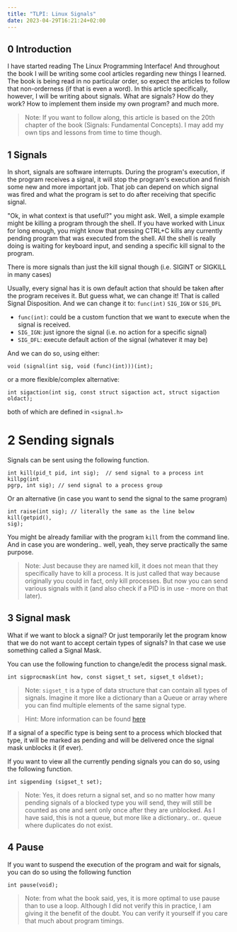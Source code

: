 ```yaml
---
title: "TLPI: Linux Signals"
date: 2023-04-29T16:21:24+02:00
---
```


## 0 Introduction

I have started reading The Linux Programming Interface! And throughout the book
I will be writing some cool articles regarding new things I learned. The book
is being read in no particular order, so expect the articles to follow that
non-orderness (if that is even a word). In this article specifically, however,
I will be writing about signals. What are signals? How do they work? How to
implement them inside my own program? and much more. 

> Note: If you want to follow along, this article is based on the 20th chapter
> of the book (Signals: Fundamental Concepts). I may add my own tips and
> lessons from time to time though. 

## 1 Signals 

In short, signals are software interrupts. During the program's execution, if
the program receives a signal, it will stop the program's execution and finish
some new and more important job. That job can depend on which signal was fired
and what the program is set to do after receiving that specific signal.

"Ok, in what context is that useful?" you might ask. Well, a simple example
might be killing a program through the shell. If you have worked with Linux for
long enough, you might know that pressing CTRL+C kills any currently pending
program that was executed from the shell. All the shell is really doing is
waiting for keyboard input, and sending a specific kill signal to the program.

There is more signals than just the kill signal though (i.e. SIGINT or SIGKILL
in many cases)

Usually, every signal has it is own default action that should be taken after
the program receives it. But guess what, we can change it! That is called
Signal Disposition. And we can change it to: ```func(int)``` ```SIG_IGN``` or
```SIG_DFL```

 - ```func(int)```: could be a custom function that we want to execute when the
   signal is received.
 - ```SIG_IGN```: just ignore the signal (i.e. no action for a specific signal)
 - ```SIG_DFL```: execute default action of the signal (whatever it may be)

And we can do so, using either:

    void (signal(int sig, void (func)(int)))(int);

or a more flexible/complex alternative:

    int sigaction(int sig, const struct sigaction act, struct sigaction
    oldact);

both of which are defined in ```<signal.h>```

# 2 Sending signals

Signals can be sent using the following function.

    int kill(pid_t pid, int sig);  // send signal to a process int killpg(int
    pgrp, int sig); // send signal to a process group

Or an alternative (in case you want to send the signal to the same program)
    
    int raise(int sig); // literally the same as the line below kill(getpid(),
    sig);

You might be already familiar with the program ```kill``` from the command
line. And in case you are wondering.. well, yeah, they serve practically the
same purpose.

> Note: Just because they are named kill, it does not mean that they
> specifically have to kill a process. It is just called that way because
> originally you could in fact, only kill processes. But now you can send
> various signals with it (and also check if a PID is in use - more on that
> later).

## 3 Signal mask

What if we want to block a signal? Or just temporarily let the program know
that we do not want to accept certain types of signals? In that case we use
something called a Signal Mask.

You can use the following function to change/edit the process signal mask. 

    int sigprocmask(int how, const sigset_t set, sigset_t oldset);

> Note: ```sigset_t``` is a type of data structure that can contain all types
> of signals. Imagine it more like a dictionary than a Queue or array where you
> can find multiple elements of the same signal type. 

> Hint: More information can be found
> [here](https://www.gnu.org/software/libc/manual/html_node/Process-Signal-Mask.html)

If a signal of a specific type is being sent to a process which blocked that
type, it will be marked as pending and will be delivered once the signal mask
unblocks it (if ever).

If you want to view all the currently pending signals you can do so, using the
following function. 

    int sigpending (sigset_t set);

> Note: Yes, it does return a signal set, and so no matter how many pending
> signals of a blocked type you will send, they will still be counted as one
> and sent only once after they are unblocked. As I have said, this is not a
> queue, but more like a dictionary.. or.. queue where duplicates do not exist.

## 4 Pause 

If you want to suspend the execution of the program and wait for signals, you
can do so using the following function

    int pause(void);

> Note: from what the book said, yes, it is more optimal to use pause than to
> use a loop. Although I did not verify this in practice, I am giving it the
> benefit of the doubt. You can verify it yourself if you care that much about
> program timings.

